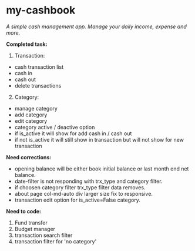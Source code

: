 # my-cashbook
*A simple cash management app. Manage your daily income, expense and more.*

**Completed task:**
1. Transaction:
* cash transaction list
* cash in
* cash out
* delete transactions

2. Category:
* manage category
* add category
* edit category
* category active / deactive option
* if is_active it will show for add cash in / cash out
* if not is_active it will still show in transaction but will not show for new transaction

**Need corrections:**
* opening balance will be either book initial balance or last month end net balance.
* date-filter is not responding with trx_type and category filter.
* if choosen category filter trx_type filter data removes.
* about page col-md-auto div larger size fix to responsive.
* transaction edit option for is_active=False category.

**Need to code:**
1. Fund transfer
2. Budget manager
3. transaction search filter
4. transaction filter for 'no category'